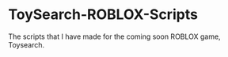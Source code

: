 # ToySearch-ROBLOX-Scripts
The scripts that I have made for the coming soon ROBLOX game, Toysearch.
